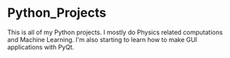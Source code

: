 # Python_Projects
This is all of my Python projects. I mostly do Physics related computations and Machine Learning.
I'm also starting to learn how to make GUI applications with PyQt.
